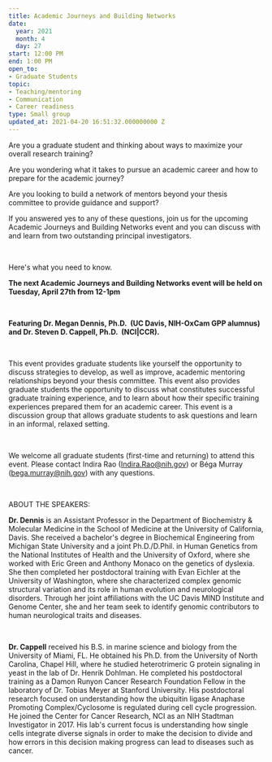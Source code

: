 ```yaml
---
title: Academic Journeys and Building Networks
date:
  year: 2021
  month: 4
  day: 27
start: 12:00 PM
end: 1:00 PM
open_to:
- Graduate Students
topic:
- Teaching/mentoring
- Communication
- Career readiness
type: Small group
updated_at: 2021-04-20 16:51:32.000000000 Z
---
```

Are you a graduate student and thinking about ways to maximize your
overall research training?

Are you wondering what it takes to pursue an academic career and how to
prepare for the academic journey?

Are you looking to build a network of mentors beyond your thesis
committee to provide guidance and support?

If you answered yes to any of these questions, join us for the upcoming
Academic Journeys and Building Networks event and you can discuss with
and learn from two outstanding principal investigators.

 

Here's what you need to know. 

**The next Academic Journeys and Building Networks event will be held on
Tuesday, April 27th from 12-1pm**

 

<strong>Featuring Dr. Megan Dennis, Ph.D.  (UC Davis, NIH-OxCam GPP
alumnus) and Dr. Steven D. Cappell, Ph.D.  (NCI\|CCR). </strong>

 

This event provides graduate students like yourself the opportunity to
discuss strategies to develop, as well as improve, academic mentoring
relationships beyond your thesis committee. This event also provides
graduate students the opportunity to discuss what constitutes successful
graduate training experience, and to learn about how their specific
training experiences prepared them for an academic career. This event is
a discussion group that allows graduate students to ask questions and
learn in an informal, relaxed setting.

 

We welcome all graduate students (first-time and returning) to attend
this event. Please contact Indira Rao
([Indira.Rao@nih.gov](mailto:Indira.Rao@nih.gov)) or Béga Murray
([bega.murray@nih.gov](mailto:bega.murray@nih.gov)) with any questions.

 

ABOUT THE SPEAKERS:

**Dr. Dennis** is an Assistant Professor in the Department of
Biochemistry &amp; Molecular Medicine in the School of Medicine at the
University of California, Davis. She received a bachelor's degree in
Biochemical Engineering from Michigan State University and a joint
Ph.D./D.Phil. in Human Genetics from the National Institutes of Health
and the University of Oxford, where she worked with Eric Green and
Anthony Monaco on the genetics of dyslexia. She then completed her
postdoctoral training with Evan Eichler at the University of Washington,
where she characterized complex genomic structural variation and its
role in human evolution and neurological disorders. Through her joint
affiliations with the UC Davis MIND Institute and Genome Center, she and
her team seek to identify genomic contributors to human neurological
traits and diseases.

 

**Dr. Cappell** received his B.S. in marine science and biology from the
University of Miami, FL. He obtained his Ph.D. from the University of
North Carolina, Chapel Hill, where he studied heterotrimeric G protein
signaling in yeast in the lab of Dr. Henrik Dohlman. He completed his
postdoctoral training as a Damon Runyon Cancer Research Foundation
Fellow in the laboratory of Dr. Tobias Meyer at Stanford University. His
postdoctoral research focused on understanding how the ubiquitin ligase
Anaphase Promoting Complex/Cyclosome is regulated during cell cycle
progression. He joined the Center for Cancer Research, NCI as an NIH
Stadtman Investigator in 2017. His lab's current focus is understanding
how single cells integrate diverse signals in order to make the decision
to divide and how errors in this decision making progress can lead to
diseases such as cancer.

 
